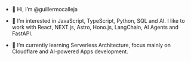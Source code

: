 - 👋 Hi, I’m @guillermocalleja
- 👀 I’m interested in JavaScript, TypeScript, Python, SQL and AI. I like to work with React, NEXT.js, Astro, Hono.js, LangChain, AI Agents and FastAPI.

- 🌱 I’m currently learning Serverless Architecture, focus mainly on Cloudflare and AI-powered Apps development.
<!---
- 💞️ I’m looking to collaborate on ...
- 📫 How to reach me ...
--->
<!---
guillermocalleja/guillermocalleja is a ✨ special ✨ repository because its `README.md` (this file) appears on your GitHub profile.
You can click the Preview link to take a look at your changes.
--->
